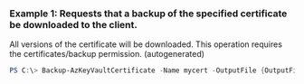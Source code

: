 ### Example 1: Requests that a backup of the specified certificate be downloaded to the client.
All versions of the certificate will be downloaded.
This operation requires the certificates/backup permission. (autogenerated)
```powershell
PS C:\> Backup-AzKeyVaultCertificate -Name mycert -OutputFile {OutputFile} -VaultName mykeyvault
```

